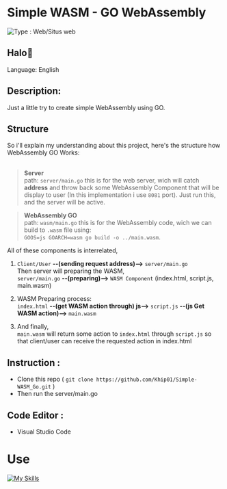 # Simple WASM - GO WebAssembly
<img src="https://img.shields.io/badge/Type-Web%2FSitus%20web-lightgrey" alt="Type : Web/Situs web"> 

## Halo👋

Language: English

## Description:
  Just a little try to create simple WebAssembly using GO. 

## Structure
  So i'll explain my understanding about this project, here's the structure how WebAssembly GO Works:<br><br>
  
  >__Server__\
  path: ```server/main.go``` this is for the web server, wich will catch **address** and throw back some WebAssembly Component that will be display to user (In this implementation i use ```8081``` port). Just run this, and the server will be active.

  >__WebAssembly GO__\
  path: ```wasm/main.go``` this is for the WebAssembly code, wich we can build to ```.wasm``` file using:<br> ```GOOS=js GOARCH=wasm go build -o ../main.wasm```.

  All of these components is interrelated,<br>
  1. ```Client/User``` **--(sending request address)-->** ```server/main.go``` <br>
  Then server will preparing the WASM,<br>
  ```server/main.go``` **--(preparing)-->** ```WASM Component``` (index.html, script.js, main.wasm)

  2. WASM Preparing process: <br>
  ```index.html``` **--(get WASM action through) js-->** ```script.js``` **--(js Get WASM action)-->** ```main.wasm```

  3. And finally, <br>
  ```main.wasm``` will return some action to ```index.html``` through ```script.js``` so that client/user can receive the requested action in index.html

## Instruction : 
- Clone this repo ( ```git clone https://github.com/Khip01/Simple-WASM_Go.git``` )
- Then run the server/main.go

## Code Editor :
- Visual Studio Code
 
# Use
[![My Skills](https://skillicons.dev/icons?i=go,vscode,wasm)](https://github.com/Khip01)
